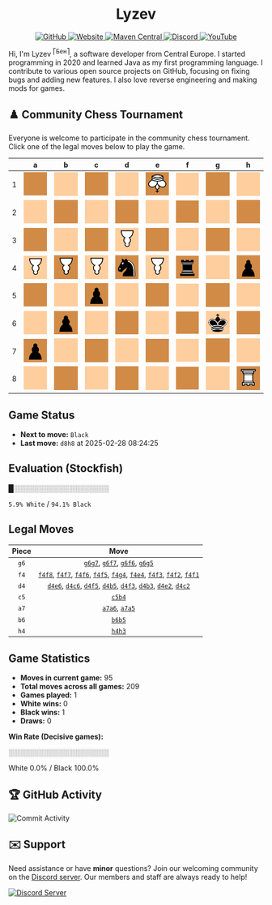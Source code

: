<div align="center">
    <h1>Lyzev</h1>
    <a href="https://github.com/Lyzev">
        <img src="https://wsrv.nl/?url=https://cdn.jsdelivr.net/npm/@intergrav/devins-badges@3.2.0/assets/cozy-minimal/available/github_vector.svg&w=64&h=64" alt="GitHub">
    </a>
    <a href="https://lyzev.dev">
        <img src="https://wsrv.nl/?url=https://cdn.jsdelivr.net/npm/@intergrav/devins-badges@3.2.0/assets/cozy-minimal/documentation/website_vector.svg&w=64&h=64" alt="Website">
    </a>
    <a href="https://central.sonatype.com/namespace/dev.lyzev.api">
        <img src="https://wsrv.nl/?url=https://cdn.jsdelivr.net/npm/@intergrav/devins-badges@3.2.0/assets/cozy-minimal/available/maven-central_vector.svg&w=64&h=64" alt="Maven Central">
    </a>
    <a href="https://lyzev.dev/discord">
        <img src="https://wsrv.nl/?url=https://cdn.jsdelivr.net/npm/@intergrav/devins-badges@3/assets/cozy-minimal/social/discord-plural_vector.svg&w=64&h=64" alt="Discord">
    </a>
    <a href="https://www.youtube.com/@lyzev">
        <img src="https://wsrv.nl/?url=https://cdn.jsdelivr.net/npm/@intergrav/devins-badges@3.2.0/assets/cozy-minimal/social/youtube-singular_vector.svg&w=64&h=64" alt="YouTube">
    </a>
</div>

[//]: # (23, 08 Mon 2021, 20:00:00)

Hi, I'm Lyzev <sup>⎡Бен⎤</sup>, a software developer from Central Europe. I started programming in 2020 and learned Java as my first programming language. I contribute to various open source projects on GitHub, focusing on fixing bugs and adding new features. I also love reverse engineering and making mods for games.

## :chess_pawn: Community Chess Tournament

Everyone is welcome to participate in the community chess tournament.
Click one of the legal moves below to play the game.

|   | a | b | c | d | e | f | g | h |
|---|---|---|---|---|---|---|---|---|
| 1 | ![Square](chess/assets/img/dark/square.svg) | ![Square](chess/assets/img/light/square.svg) | ![Square](chess/assets/img/dark/square.svg) | ![Square](chess/assets/img/light/square.svg) | ![K](chess/assets/img/dark/white/down/king.svg) | [![Square](chess/assets/img/light/square.svg)](https://github.com/Lyzev/Lyzev/issues/new?title=chess%7Cf4f1&body=Click+%27Create%27+to+submit+this+move.) | ![Square](chess/assets/img/dark/square.svg) | ![Square](chess/assets/img/light/square.svg) |
| 2 | ![Square](chess/assets/img/light/square.svg) | ![Square](chess/assets/img/dark/square.svg) | [![Square](chess/assets/img/light/square.svg)](https://github.com/Lyzev/Lyzev/issues/new?title=chess%7Cd4c2&body=Click+%27Create%27+to+submit+this+move.) | ![Square](chess/assets/img/dark/square.svg) | [![Square](chess/assets/img/light/square.svg)](https://github.com/Lyzev/Lyzev/issues/new?title=chess%7Cd4e2&body=Click+%27Create%27+to+submit+this+move.) | [![Square](chess/assets/img/dark/square.svg)](https://github.com/Lyzev/Lyzev/issues/new?title=chess%7Cf4f2&body=Click+%27Create%27+to+submit+this+move.) | ![Square](chess/assets/img/light/square.svg) | ![Square](chess/assets/img/dark/square.svg) |
| 3 | ![Square](chess/assets/img/dark/square.svg) | [![Square](chess/assets/img/light/square.svg)](https://github.com/Lyzev/Lyzev/issues/new?title=chess%7Cd4b3&body=Click+%27Create%27+to+submit+this+move.) | ![Square](chess/assets/img/dark/square.svg) | ![P](chess/assets/img/light/white/down/pawn.svg) | ![Square](chess/assets/img/dark/square.svg) | ![Square](chess/assets/img/light/square.svg) | ![Square](chess/assets/img/dark/square.svg) | [![Square](chess/assets/img/light/square.svg)](https://github.com/Lyzev/Lyzev/issues/new?title=chess%7Ch4h3&body=Click+%27Create%27+to+submit+this+move.) |
| 4 | ![P](chess/assets/img/light/white/down/pawn.svg) | [![P](chess/assets/img/dark/white/down/pawn.svg)](https://github.com/Lyzev/Lyzev/issues/new?title=chess%7Cc5b4&body=Click+%27Create%27+to+submit+this+move.) | ![P](chess/assets/img/light/white/down/pawn.svg) | ![n](chess/assets/img/dark/black/up/horse.svg) | [![P](chess/assets/img/light/white/down/pawn.svg)](https://github.com/Lyzev/Lyzev/issues/new?title=chess%7Cf4e4&body=Click+%27Create%27+to+submit+this+move.) | ![r](chess/assets/img/dark/black/up/tower.svg) | [![Square](chess/assets/img/light/square.svg)](https://github.com/Lyzev/Lyzev/issues/new?title=chess%7Cf4g4&body=Click+%27Create%27+to+submit+this+move.) | ![p](chess/assets/img/dark/black/up/pawn.svg) |
| 5 | [![Square](chess/assets/img/dark/square.svg)](https://github.com/Lyzev/Lyzev/issues/new?title=chess%7Ca7a5&body=Click+%27Create%27+to+submit+this+move.) | ![Square](chess/assets/img/light/square.svg) | ![p](chess/assets/img/dark/black/up/pawn.svg) | ![Square](chess/assets/img/light/square.svg) | ![Square](chess/assets/img/dark/square.svg) | ![Square](chess/assets/img/light/square.svg) | [![Square](chess/assets/img/dark/square.svg)](https://github.com/Lyzev/Lyzev/issues/new?title=chess%7Cg6g5&body=Click+%27Create%27+to+submit+this+move.) | ![Square](chess/assets/img/light/square.svg) |
| 6 | [![Square](chess/assets/img/light/square.svg)](https://github.com/Lyzev/Lyzev/issues/new?title=chess%7Ca7a6&body=Click+%27Create%27+to+submit+this+move.) | ![p](chess/assets/img/dark/black/up/pawn.svg) | [![Square](chess/assets/img/light/square.svg)](https://github.com/Lyzev/Lyzev/issues/new?title=chess%7Cd4c6&body=Click+%27Create%27+to+submit+this+move.) | ![Square](chess/assets/img/dark/square.svg) | [![Square](chess/assets/img/light/square.svg)](https://github.com/Lyzev/Lyzev/issues/new?title=chess%7Cd4e6&body=Click+%27Create%27+to+submit+this+move.) | ![Square](chess/assets/img/dark/square.svg) | ![k](chess/assets/img/light/black/up/king.svg) | ![Square](chess/assets/img/dark/square.svg) |
| 7 | ![p](chess/assets/img/dark/black/up/pawn.svg) | ![Square](chess/assets/img/light/square.svg) | ![Square](chess/assets/img/dark/square.svg) | ![Square](chess/assets/img/light/square.svg) | ![Square](chess/assets/img/dark/square.svg) | ![Square](chess/assets/img/light/square.svg) | [![Square](chess/assets/img/dark/square.svg)](https://github.com/Lyzev/Lyzev/issues/new?title=chess%7Cg6g7&body=Click+%27Create%27+to+submit+this+move.) | ![Square](chess/assets/img/light/square.svg) |
| 8 | ![Square](chess/assets/img/light/square.svg) | ![Square](chess/assets/img/dark/square.svg) | ![Square](chess/assets/img/light/square.svg) | ![Square](chess/assets/img/dark/square.svg) | ![Square](chess/assets/img/light/square.svg) | [![Square](chess/assets/img/dark/square.svg)](https://github.com/Lyzev/Lyzev/issues/new?title=chess%7Cf4f8&body=Click+%27Create%27+to+submit+this+move.) | ![Square](chess/assets/img/light/square.svg) | ![R](chess/assets/img/dark/white/down/tower.svg) |

## Game Status

- **Next to move:** `Black`
- **Last move:** `d8h8` at 2025-02-28 08:24:25

## Evaluation (Stockfish)

█░░░░░░░░░░░░░░░░░░░

`5.9% White` / `94.1% Black`

## Legal Moves

| **Piece** | **Move** |
|:---------:|:--------:|
| `g6` | [`g6g7`](https://github.com/Lyzev/Lyzev/issues/new?title=chess%7Cg6g7&body=Click+%27Create%27+to+submit+this+move.), [`g6f7`](https://github.com/Lyzev/Lyzev/issues/new?title=chess%7Cg6f7&body=Click+%27Create%27+to+submit+this+move.), [`g6f6`](https://github.com/Lyzev/Lyzev/issues/new?title=chess%7Cg6f6&body=Click+%27Create%27+to+submit+this+move.), [`g6g5`](https://github.com/Lyzev/Lyzev/issues/new?title=chess%7Cg6g5&body=Click+%27Create%27+to+submit+this+move.) |
| `f4` | [`f4f8`](https://github.com/Lyzev/Lyzev/issues/new?title=chess%7Cf4f8&body=Click+%27Create%27+to+submit+this+move.), [`f4f7`](https://github.com/Lyzev/Lyzev/issues/new?title=chess%7Cf4f7&body=Click+%27Create%27+to+submit+this+move.), [`f4f6`](https://github.com/Lyzev/Lyzev/issues/new?title=chess%7Cf4f6&body=Click+%27Create%27+to+submit+this+move.), [`f4f5`](https://github.com/Lyzev/Lyzev/issues/new?title=chess%7Cf4f5&body=Click+%27Create%27+to+submit+this+move.), [`f4g4`](https://github.com/Lyzev/Lyzev/issues/new?title=chess%7Cf4g4&body=Click+%27Create%27+to+submit+this+move.), [`f4e4`](https://github.com/Lyzev/Lyzev/issues/new?title=chess%7Cf4e4&body=Click+%27Create%27+to+submit+this+move.), [`f4f3`](https://github.com/Lyzev/Lyzev/issues/new?title=chess%7Cf4f3&body=Click+%27Create%27+to+submit+this+move.), [`f4f2`](https://github.com/Lyzev/Lyzev/issues/new?title=chess%7Cf4f2&body=Click+%27Create%27+to+submit+this+move.), [`f4f1`](https://github.com/Lyzev/Lyzev/issues/new?title=chess%7Cf4f1&body=Click+%27Create%27+to+submit+this+move.) |
| `d4` | [`d4e6`](https://github.com/Lyzev/Lyzev/issues/new?title=chess%7Cd4e6&body=Click+%27Create%27+to+submit+this+move.), [`d4c6`](https://github.com/Lyzev/Lyzev/issues/new?title=chess%7Cd4c6&body=Click+%27Create%27+to+submit+this+move.), [`d4f5`](https://github.com/Lyzev/Lyzev/issues/new?title=chess%7Cd4f5&body=Click+%27Create%27+to+submit+this+move.), [`d4b5`](https://github.com/Lyzev/Lyzev/issues/new?title=chess%7Cd4b5&body=Click+%27Create%27+to+submit+this+move.), [`d4f3`](https://github.com/Lyzev/Lyzev/issues/new?title=chess%7Cd4f3&body=Click+%27Create%27+to+submit+this+move.), [`d4b3`](https://github.com/Lyzev/Lyzev/issues/new?title=chess%7Cd4b3&body=Click+%27Create%27+to+submit+this+move.), [`d4e2`](https://github.com/Lyzev/Lyzev/issues/new?title=chess%7Cd4e2&body=Click+%27Create%27+to+submit+this+move.), [`d4c2`](https://github.com/Lyzev/Lyzev/issues/new?title=chess%7Cd4c2&body=Click+%27Create%27+to+submit+this+move.) |
| `c5` | [`c5b4`](https://github.com/Lyzev/Lyzev/issues/new?title=chess%7Cc5b4&body=Click+%27Create%27+to+submit+this+move.) |
| `a7` | [`a7a6`](https://github.com/Lyzev/Lyzev/issues/new?title=chess%7Ca7a6&body=Click+%27Create%27+to+submit+this+move.), [`a7a5`](https://github.com/Lyzev/Lyzev/issues/new?title=chess%7Ca7a5&body=Click+%27Create%27+to+submit+this+move.) |
| `b6` | [`b6b5`](https://github.com/Lyzev/Lyzev/issues/new?title=chess%7Cb6b5&body=Click+%27Create%27+to+submit+this+move.) |
| `h4` | [`h4h3`](https://github.com/Lyzev/Lyzev/issues/new?title=chess%7Ch4h3&body=Click+%27Create%27+to+submit+this+move.) |

## Game Statistics

- **Moves in current game:** 95
- **Total moves across all games:** 209
- **Games played:** 1
- **White wins:** 0
- **Black wins:** 1
- **Draws:** 0

**Win Rate (Decisive games):**

░░░░░░░░░░░░░░░░░░░░

White 0.0% / Black 100.0%


## :trophy: GitHub Activity

![Commit Activity](https://lyzev.dev/assets/img/Lyzev.svg)

## :envelope: Support

Need assistance or have **minor** questions? Join our welcoming community on
the [Discord server](https://lyzev.dev/discord). Our members and staff are always ready to help!

[![Discord Server](https://cdn.jsdelivr.net/npm/@intergrav/devins-badges@3/assets/cozy/social/discord-plural_vector.svg)](https://lyzev.dev/discord)
